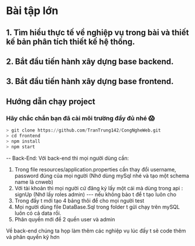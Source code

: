 # Bài tập lớn
## 1. Tìm hiểu thực tế về nghiệp vụ trong bài và thiết kế bản phân tích thiết kế hệ thống.
## 2. Bắt đầu tiến hành xây dựng base backend.
## 3. Bắt đầu tiến hành xây dựng base frontend.
## Hướng dẫn chạy project
### Hãy chắc chắn bạn đã cài môi trường đầy đủ nhé :scream:
```python
> git clone https://github.com/TranTrung142/CongNgheWeb.git
> cd frontend
> npm install
> npm start
```


-- Back-End:
Với back-end thì mọi người dùng cần:
1. Trong file resources/application.properties cần thay đổi username, password đúng của mọi người
(Nhớ dùng mySql nhé và tạo một schema name là cnweb)
2. Với tài khoản thì mọi người cứ đăng ký lấy một cái mà dùng trong api : signUp (Nhớ lấy roles admin)
--- nếu không bảo t để t tạo luôn cho
3. Trong đấy t mới tạo 4 bảng thôi để cho mọi người test
4. Mọi người dùng file DataBase.Sql trong folder t gửi chạy trên mySQL luôn có cả data rồi.
5. Phân quyền mới để 2 quền user và admin

Về back-end chúng ta họp làm thêm các nghiệp vụ lúc đấy t sẽ code thêm và phân quyền kỹ hơn
